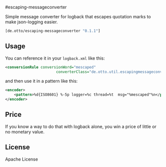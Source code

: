 #escaping-messageconverter

Simple message converter for logback that escapes quotation marks to make json-logging easier.
```clojure
[de.otto/escaping-messageconverter "0.1.1"]
```


## Usage

You can reference it in your ```logback.xml``` like this:

```xml
<conversionRule conversionWord="mescaped"
                       converterClass="de.otto.util.escapingmessageconverter" />
```

and then use it in a pattern like this:

```xml
<encoder>
    <pattern>%d{ISO8601} %-5p logger=%c thread=%t  msg="%mescaped"%n</pattern>
</encoder>
```

## Price

If you know a way to do that with logback alone, you win a price of little or no monetary value.


## License
Apache License
